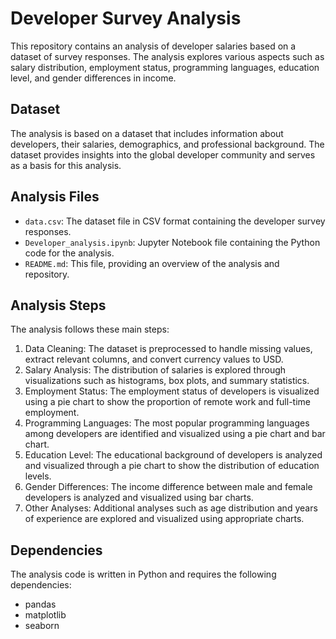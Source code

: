 # Developer Survey Analysis

This repository contains an analysis of developer salaries based on a dataset of survey responses. The analysis explores various aspects such as salary distribution, employment status, programming languages, education level, and gender differences in income.

## Dataset

The analysis is based on a dataset that includes information about developers, their salaries, demographics, and professional background. The dataset provides insights into the global developer community and serves as a basis for this analysis.

## Analysis Files

- `data.csv`: The dataset file in CSV format containing the developer survey responses.
- `Developer_analysis.ipynb`: Jupyter Notebook file containing the Python code for the analysis.
- `README.md`: This file, providing an overview of the analysis and repository.

## Analysis Steps

The analysis follows these main steps:

1. Data Cleaning: The dataset is preprocessed to handle missing values, extract relevant columns, and convert currency values to USD.
2. Salary Analysis: The distribution of salaries is explored through visualizations such as histograms, box plots, and summary statistics.
3. Employment Status: The employment status of developers is visualized using a pie chart to show the proportion of remote work and full-time employment.
4. Programming Languages: The most popular programming languages among developers are identified and visualized using a pie chart and bar chart.
5. Education Level: The educational background of developers is analyzed and visualized through a pie chart to show the distribution of education levels.
6. Gender Differences: The income difference between male and female developers is analyzed and visualized using bar charts.
7. Other Analyses: Additional analyses such as age distribution and years of experience are explored and visualized using appropriate charts.

## Dependencies

The analysis code is written in Python and requires the following dependencies:

- pandas
- matplotlib
- seaborn

